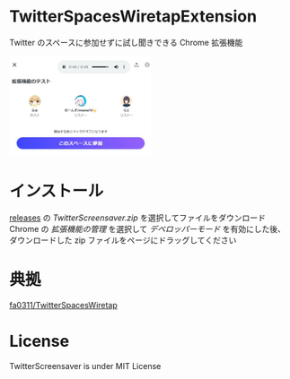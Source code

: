 # TwitterSpacesWiretapExtension

Twitter のスペースに参加せずに試し聞きできる Chrome 拡張機能<br>

<img width="50%" src="docs/img/screenshots1.jpg">

# インストール

[releases](https://github.com/fa0311/TwitterScreensaver/releases) の _TwitterScreensaver.zip_ を選択してファイルをダウンロード<br>
Chrome の _拡張機能の管理_ を選択して _デベロッパーモード_ を有効にした後、ダウンロードした zip ファイルをページにドラッグしてください<br>

# 典拠

[fa0311/TwitterSpacesWiretap](https://github.com/fa0311/TwitterSpacesWiretap)<br>

# License

TwitterScreensaver is under MIT License

